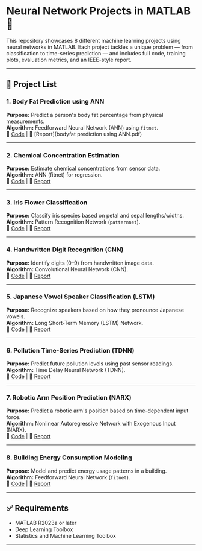 # Neural Network Projects in MATLAB 🚀

This repository showcases 8 different machine learning projects using neural networks in MATLAB. Each project tackles a unique problem — from classification to time-series prediction — and includes full code, training plots, evaluation metrics, and an IEEE-style report.

---

## 📁 Project List

### 1. **Body Fat Prediction using ANN**
**Purpose:** Predict a person's body fat percentage from physical measurements.  
**Algorithm:** Feedforward Neural Network (ANN) using `fitnet`.  
🔗 [Code](bodyfat_ann_model.m) | 📄 [Report](bodyfat prediction using ANN.pdf)

---

### 2. **Chemical Concentration Estimation**
**Purpose:** Estimate chemical concentrations from sensor data.  
**Algorithm:** ANN (fitnet) for regression.  
🔗 [Code](./ChemicalConcentration/code.m) | 📄 [Report](./ChemicalConcentration/report.pdf)

---

### 3. **Iris Flower Classification**
**Purpose:** Classify iris species based on petal and sepal lengths/widths.  
**Algorithm:** Pattern Recognition Network (`patternnet`).  
🔗 [Code](./IrisClassification/code.m) | 📄 [Report](./IrisClassification/report.pdf)

---

### 4. **Handwritten Digit Recognition (CNN)**
**Purpose:** Identify digits (0–9) from handwritten image data.  
**Algorithm:** Convolutional Neural Network (CNN).  
🔗 [Code](./DigitRecognitionCNN/code.m) | 📄 [Report](./DigitRecognitionCNN/report.pdf)

---

### 5. **Japanese Vowel Speaker Classification (LSTM)**
**Purpose:** Recognize speakers based on how they pronounce Japanese vowels.  
**Algorithm:** Long Short-Term Memory (LSTM) Network.  
🔗 [Code](./JapaneseVowelsLSTM/code.m) | 📄 [Report](./JapaneseVowelsLSTM/report.pdf)

---

### 6. **Pollution Time-Series Prediction (TDNN)**
**Purpose:** Predict future pollution levels using past sensor readings.  
**Algorithm:** Time Delay Neural Network (TDNN).  
🔗 [Code](./PollutionPrediction/code.m) | 📄 [Report](./PollutionPrediction/report.pdf)

---

### 7. **Robotic Arm Position Prediction (NARX)**
**Purpose:** Predict a robotic arm's position based on time-dependent input force.  
**Algorithm:** Nonlinear Autoregressive Network with Exogenous Input (NARX).  
🔗 [Code](./RoboticArmNARX/code.m) | 📄 [Report](./RoboticArmNARX/report.pdf)

---

### 8. **Building Energy Consumption Modeling**
**Purpose:** Model and predict energy usage patterns in a building.  
**Algorithm:** Feedforward Neural Network (`fitnet`).  
🔗 [Code](./BuildingEnergy/code.m) | 📄 [Report](./BuildingEnergy/report.pdf)

---

## ✅ Requirements

- MATLAB R2023a or later
- Deep Learning Toolbox
- Statistics and Machine Learning Toolbox

---


